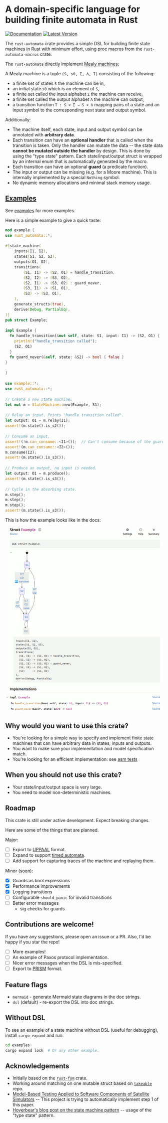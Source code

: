 # A domain-specific language for building finite automata in Rust

[![Documentation][docs-badge]][docs-link]
[![Latest Version][crate-badge]][crate-link]

The `rust-automata` crate provides a simple DSL for building finite state machines in Rust with minimum effort, using proc macros from the `rust-automata-macros` crate.

The `rust-automata` directly implement [Mealy machines](https://en.wikipedia.org/wiki/Mealy_machine):

A Mealy machine is a tuple `(S, s0, Σ, Λ, T)` consisting of the following:

- a finite set of states `S` the machine can be in,
- an initial state `s0` which is an element of `S`,
- a finite set called the input alphabet `Σ` the machine can receive,
- a finite set called the output alphabet `Λ` the machine can output,
- a transition function `T : S × Σ → S × Λ` mapping pairs of a state and an input symbol to the corresponding next state and output symbol.

Additionally:
- The machine itself, each state, input and output symbol can be annotated with **arbitrary data**.
- Each transition can have an **optional handler** that is called when the transition is taken. 
  Only the handler can mutate the data -- the state data **cannot be mutated outside the handler** by design. 
  This is done by using the "type state" pattern. Each state/input/output struct is wrapped by an internal enum that is automatically generated by the macro.
- Each transition can have an optional **guard** (a predicate function).
- The input or output can be missing (e.g. for a Moore machine). This is internally implemented by a special `Nothing` symbol.
- No dynamic memory allocations and minimal stack memory usage.

## [Examples](https://github.com/michalsustr/rust-automata/tree/main/examples)

See [examples](https://github.com/michalsustr/rust-automata/tree/main/examples) for more examples.

Here is a simple example to give a quick taste:

```rust
mod example {
use rust_automata::*;

#[state_machine(
    inputs(I1, I2),
    states(S1, S2, S3),
    outputs(O1, O2),
    transitions(
        (S1, I1) -> (S2, O1) = handle_transition,
        (S2, I2) -> (S3, O2),
        (S2, I1) -> (S3, O2) : guard_never,
        (S3, I1) -> (S1, O1),
        (S3) -> (S3, O1),
    ),
    generate_structs(true),
    derive(Debug, PartialEq),
)]
pub struct Example;

impl Example {
  fn handle_transition(&mut self, state: S1, input: I1) -> (S2, O1) { 
    println!("handle_transition called");
    (S2, O1) 
  }
  fn guard_never(&self, state: &S2) -> bool { false }
}

}

use example::*;
use rust_automata::*;

// Create a new state machine.
let mut m = StateMachine::new(Example, S1);

// Relay an input. Prints "handle_transition called".
let output: O1 = m.relay(I1);
assert!(m.state().is_s2());

// Consume an input.
assert!(!m.can_consume::<I1>());  // Can't consume because of the guard.
assert!(m.can_consume::<I2>());
m.consume(I2);
assert!(m.state().is_s3());

// Produce an output, no input is needed.
let output: O1 = m.produce();
assert!(m.state().is_s3());

// Cycle in the absorbing state.
m.step();
m.step();
m.step();
assert!(m.state().is_s3());
```

This is how the example looks like in the docs:

![Example doc](./readme_example.gif)

## Why would you want to use this crate?

- You're looking for a simple way to specify and implement finite state machines that can have arbitrary data in states, inputs and outputs.
- You want to make sure your implementation and model specification match.
- You're looking for an efficient implementation: see [asm tests](https://github.com/michalsustr/rust-automata/tree/main/rust-automata/tests/asm)

## When you should not use this crate?

- Your state/input/output space is very large.
- You need to model non-deterministic machines.

## Roadmap

This crate is still under active development. Expect breaking changes. 

Here are some of the things that are planned.

Major:
- [ ] Export to [UPPAAL](https://www.uppaal.org/) format.
- [ ] Expand to support [timed automata](https://en.wikipedia.org/wiki/Timed_automaton).
- [ ] Add support for capturing traces of the machine and replaying them.

Minor (soon):
- [x] Guards as bool expressions
- [x] Performance improvements
- [x] Logging transitions
- [ ] Configurable `should_panic` for invalid transitions  
- [ ] Better error messages
  - sig checks for guards

## Contributions are welcome!

If you have any suggestions, please open an issue or a PR.
Also, I'd be happy if you star the repo!

- [ ] More examples!
- [ ] An example of Paxos protocol implementation.
- [ ] Nicer error messages when the DSL is mis-specified.
- [ ] Export to [PRISM](https://www.prismmodelchecker.org/) format.

## Feature flags

- `mermaid` - generate Mermaid state diagrams in the doc strings. 
- `dsl` (default) - re-export the DSL into doc strings.

## Without DSL

To see an example of a state machine without DSL (useful for debugging), install `cargo-expand` and run:

```bash
cd examples
cargo expand lock  # Or any other example.
```

## Acknowledgements

- Initially based on the [`rust-fsm`](https://github.com/eugene-babichenko/rust-fsm) crate.
- Working around matching on one mutable struct based on [`takeable`](https://github.com/kyp44/takeable) repo.
- [Model-Based Testing Applied to Software Components of Satellite Simulators](https://www.researchgate.net/journal/Modelling-and-Simulation-in-Engineering-1687-5605/publication/329621404_Model-Based_Testing_Applied_to_Software_Components_of_Satellite_Simulators/links/6183f59b0be8ec17a96e686e/Model-Based-Testing-Applied-to-Software-Components-of-Satellite-Simulators.pdf?_tp=eyJjb250ZXh0Ijp7ImZpcnN0UGFnZSI6Il9kaXJlY3QiLCJwYWdlIjoicHVibGljYXRpb25Eb3dubG9hZCIsInByZXZpb3VzUGFnZSI6InB1YmxpY2F0aW9uIn19) -- This project is trying to automatically implement step 1 of this paper.
- [Hoverbear's blog post on the state machine pattern](https://hoverbear.org/blog/rust-state-machine-pattern/) -- usage of the "type state" pattern.

[repo]: https://github.com/michalsustr/rust-automata
[docs-badge]: https://docs.rs/rust-automata/badge.svg
[docs-link]: https://docs.rs/rust-automata
[crate-badge]: https://img.shields.io/crates/v/rust-automata.svg
[crate-link]: https://crates.io/crates/rust-automata
